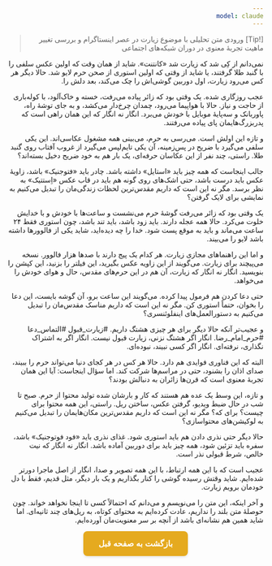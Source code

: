 ```yaml
---
model: claude
---
```


> [!Tip] ورودی
> متن تحلیلی با موضوع زیارت در عصر اینستاگرام و بررسی تغییر ماهیت تجربۀ معنوی در دوران شبکه‌های اجتماعی

نمی‌دانم از کِی شد که زیارت شد «کانتنت». شاید از همان وقت که اولین عکس سلفی را با گنبد طلا گرفتند، یا شاید از وقتی که اولین استوری از صحن حرم لایو شد. حالا دیگر هر کس می‌رود زیارت، اول دوربین گوشی‌اش را چک می‌کند، بعد دلش را.

عجب روزگاری شده. یک وقتی بود که زائر پیاده می‌رفت، خسته و خاک‌آلود، با کوله‌باری از حاجت و نیاز. حالا با هواپیما می‌رود، چمدان چرخ‌دار می‌کشد، و به جای توشۀ راه، پاوربانک و سه‌پایۀ موبایل با خودش می‌برد. انگار نه انگار که این همان راهی است که پدربزرگ‌هایمان پای پیاده می‌رفتند.

و تازه این اولش است. می‌رسی به حرم، می‌بینی همه مشغول عکاسی‌اند. این یکی سلفی می‌گیرد با ضریح در پس‌زمینه، آن یکی تایم‌لپس می‌گیرد از غروب آفتاب روی گنبد طلا. راستی، چند نفر از این عکاسان حرفه‌ای، یک بار هم به خود ضریح دخیل بسته‌اند؟

جالب اینجاست که همه چیز باید «استایل» داشته باشد. چادر باید «فتوجنیک» باشد، زاویۀ عکس باید درست باشد، حتی اشک‌های روی گونه هم باید در قاب عکس «اِستتیک» به نظر برسد. مگر نه این است که داریم مقدس‌ترین لحظات زندگی‌مان را تبدیل می‌کنیم به نمایشی برای لایک گرفتن؟

یک وقتی بود که زائر می‌رفت گوشۀ حرم می‌نشست و ساعت‌ها با خودش و با خدایش خلوت می‌کرد. حالا همه عجله دارند. باید زود باشد، باید تند باشد، چون استوری فقط ۲۴ ساعت می‌ماند و باید به موقع پست شود. خدا را چه دیده‌اید، شاید یکی از فالوورها داشته باشد لایو را می‌بیند.

و اما این راهنماهای مجازی زیارت. هر کدام یک پیج دارند با صدها هزار فالوور. نسخه می‌پیچند برای زیارت. می‌گویند از این زاویه عکس بگیرید، این فیلتر را بزنید، این کپشن را بنویسید. انگار نه انگار که زیارت، آن هم در این حرم‌های مقدس، حال و هوای خودش را می‌خواهد.

حتی دعا کردن هم فرمول پیدا کرده. می‌گویند این ساعت برو، آن گوشه بایست، این دعا را بخوان، حتماً استوری کن. مگر نه این است که داریم مناسک مقدس‌مان را تبدیل می‌کنیم به دستورالعمل‌های اینفلوئنسری؟

و عجیب‌تر آنکه حالا دیگر برای هر چیزی هشتگ داریم. #زیارت_قبول #التماس_دعا #حرم_امام_رضا. انگار اگر هشتگ نزنی، زیارت قبول نیست. انگار اگر به اشتراک نگذاری، نرفته‌ای. انگار اگر کسی نبیند، نبوده‌ای.

البته که این فناوری فوایدی هم دارد. حالا هر کس در هر کجای دنیا می‌تواند حرم را ببیند، صدای اذان را بشنود، حتی در مراسم‌ها شرکت کند. اما سؤال اینجاست: آیا این همان تجربۀ معنوی است که قرن‌ها زائران به دنبالش بودند؟

و تازه، این وسط یک عده هم هستند که کار و بارشان شده تولید محتوا از حرم. صبح تا شب در حال ضبط ویدیو، گرفتن عکس، ساختن ریل. راستی، این همه محتوا برای چیست؟ برای که؟ مگر نه این است که داریم مقدس‌ترین مکان‌هایمان را تبدیل می‌کنیم به لوکیشن‌های محتواسازی؟

حالا دیگر حتی نذری دادن هم باید استوری شود. غذای نذری باید «فود فوتوجنیک» باشد، سفره باید تزئین شود، همه چیز باید برای دوربین آماده باشد. انگار نه انگار که نیت خالص، شرط قبولی نذر است.

عجیب است که با این همه ارتباط، با این همه تصویر و صدا، انگار از اصل ماجرا دورتر شده‌ایم. شاید وقتش رسیده گوشی را کنار بگذاریم و یک بار دیگر، مثل قدیم، فقط با دل خودمان برویم زیارت.

و آخر اینکه، این متن را می‌نویسم و می‌دانم که احتمالاً کسی تا اینجا نخواهد خواند. چون حوصلۀ متن بلند را نداریم، عادت کرده‌ایم به محتوای کوتاه، به ریل‌های چند ثانیه‌ای. اما شاید همین هم نشانه‌ای باشد از آنچه بر سر معنویت‌مان آورده‌ایم.



<html dir="rtl" lang="fa"><head> <meta charset="UTF-8"> <style> .back-button { display: inline-block; padding: 15px 30px; background-color: rgb(229, 170, 31); color: white; text-decoration: none; border-radius: 8px; font-family: 'Vazirmatn', Tahoma, Geneva, Verdana, sans-serif; font-weight: bold; font-size: 16px; border: none; cursor: pointer; transition: background-color 0.3s ease; box-shadow: 0 2px 5px rgba(0,0,0,0.1); } .back-button:hover { background-color: rgb(205, 150, 25); box-shadow: 0 3px 8px rgba(0,0,0,0.2); } .button-container { display: flex; justify-content: center; align-items: center;} </style></head><body> <div class="button-container"> <button class="back-button" onclick="window.history.back()" aria-label="بازگشت به صفحه قبل"> بازگشت به صفحه قبل </button> </div></body></html>